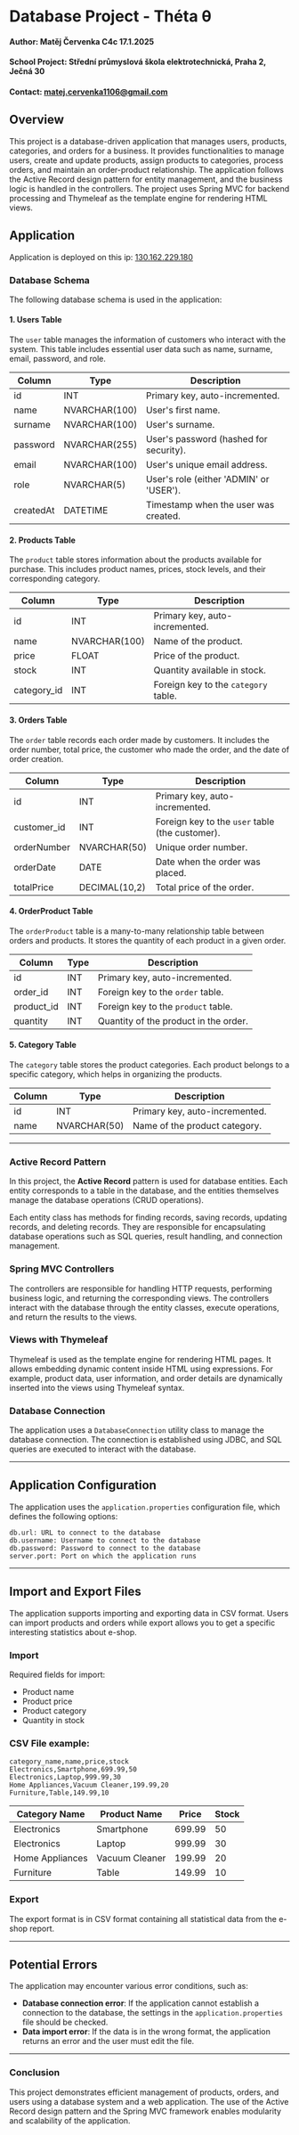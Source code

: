 # Database Project - Théta θ

#### Author: Matěj Červenka C4c 17.1.2025
#### School Project: Střední průmyslová škola elektrotechnická, Praha 2, Ječná 30
#### Contact: matej.cervenka1106@gmail.com


## Overview

This project is a database-driven application that manages users, products, categories, and orders for a business. It provides functionalities to manage users, create and update products, assign products to categories, process orders, and maintain an order-product relationship. The application follows the Active Record design pattern for entity management, and the business logic is handled in the controllers. The project uses Spring MVC for backend processing and Thymeleaf as the template engine for rendering HTML views.

## Application
Application is deployed on this ip: [130.162.229.180](http://130.162.229.180/)

### Database Schema

The following database schema is used in the application:

#### 1. **Users Table**

The `user` table manages the information of customers who interact with the system. This table includes essential user data such as name, surname, email, password, and role.

| Column     | Type          | Description                                      |
|------------|---------------|--------------------------------------------------|
| id         | INT           | Primary key, auto-incremented.                   |
| name       | NVARCHAR(100) | User's first name.                               |
| surname    | NVARCHAR(100) | User's surname.                                  |
| password   | NVARCHAR(255) | User's password (hashed for security).          |
| email      | NVARCHAR(100) | User's unique email address.                     |
| role       | NVARCHAR(5)   | User's role (either 'ADMIN' or 'USER').          |
| createdAt  | DATETIME      | Timestamp when the user was created.             |

#### 2. **Products Table**

The `product` table stores information about the products available for purchase. This includes product names, prices, stock levels, and their corresponding category.

| Column     | Type          | Description                                      |
|------------|---------------|--------------------------------------------------|
| id         | INT           | Primary key, auto-incremented.                   |
| name       | NVARCHAR(100) | Name of the product.                             |
| price      | FLOAT         | Price of the product.                            |
| stock      | INT           | Quantity available in stock.                     |
| category_id| INT           | Foreign key to the `category` table.             |

#### 3. **Orders Table**

The `order` table records each order made by customers. It includes the order number, total price, the customer who made the order, and the date of order creation.

| Column     | Type          | Description                                      |
|------------|---------------|--------------------------------------------------|
| id         | INT           | Primary key, auto-incremented.                   |
| customer_id| INT           | Foreign key to the `user` table (the customer). |
| orderNumber| NVARCHAR(50)  | Unique order number.                             |
| orderDate  | DATE          | Date when the order was placed.                  |
| totalPrice | DECIMAL(10,2) | Total price of the order.                        |

#### 4. **OrderProduct Table**

The `orderProduct` table is a many-to-many relationship table between orders and products. It stores the quantity of each product in a given order.

| Column     | Type          | Description                                      |
|------------|---------------|--------------------------------------------------|
| id         | INT           | Primary key, auto-incremented.                   |
| order_id   | INT           | Foreign key to the `order` table.                |
| product_id | INT           | Foreign key to the `product` table.              |
| quantity   | INT           | Quantity of the product in the order.            |

#### 5. **Category Table**

The `category` table stores the product categories. Each product belongs to a specific category, which helps in organizing the products.

| Column     | Type          | Description                                      |
|------------|---------------|--------------------------------------------------|
| id         | INT           | Primary key, auto-incremented.                   |
| name       | NVARCHAR(50)  | Name of the product category.                    |

---

### Active Record Pattern

In this project, the **Active Record** pattern is used for database entities. Each entity corresponds to a table in the database, and the entities themselves manage the database operations (CRUD operations).

Each entity class has methods for finding records, saving records, updating records, and deleting records. They are responsible for encapsulating database operations such as SQL queries, result handling, and connection management.

### Spring MVC Controllers

The controllers are responsible for handling HTTP requests, performing business logic, and returning the corresponding views. The controllers interact with the database through the entity classes, execute operations, and return the results to the views.

### Views with Thymeleaf

Thymeleaf is used as the template engine for rendering HTML pages. It allows embedding dynamic content inside HTML using expressions. For example, product data, user information, and order details are dynamically inserted into the views using Thymeleaf syntax.

### Database Connection

The application uses a `DatabaseConnection` utility class to manage the database connection. The connection is established using JDBC, and SQL queries are executed to interact with the database.

---

## Application Configuration

The application uses the `application.properties` configuration file, which defines the following options:
```
db.url: URL to connect to the database
db.username: Username to connect to the database
db.password: Password to connect to the database
server.port: Port on which the application runs
```

---

## Import and Export Files

The application supports importing and exporting data in CSV format. Users can import products and orders while export allows you to get a specific interesting statistics about e-shop.

### Import
Required fields for import:
- Product name
- Product price
- Product category
- Quantity in stock

### CSV File example:

```
category_name,name,price,stock
Electronics,Smartphone,699.99,50
Electronics,Laptop,999.99,30
Home Appliances,Vacuum Cleaner,199.99,20
Furniture,Table,149.99,10
```

| Category Name      | Product Name    | Price   | Stock |
|--------------------|-----------------|---------|-------|
| Electronics        | Smartphone      | 699.99  | 50    |
| Electronics        | Laptop          | 999.99  | 30    |
| Home Appliances    | Vacuum Cleaner  | 199.99  | 20    |
| Furniture          | Table           | 149.99  | 10    |

### Export

The export format is in CSV format containing all statistical data from the e-shop report.

---

## Potential Errors

The application may encounter various error conditions, such as:
- **Database connection error**: If the application cannot establish a connection to the database, the settings in the `application.properties` file should be checked.
- **Data import error**: If the data is in the wrong format, the application returns an error and the user must edit the file.

---

### Conclusion
This project demonstrates efficient management of products, orders, and users using a database system and a web application. The use of the Active Record design pattern and the Spring MVC framework enables modularity and scalability of the application.
